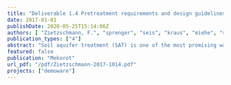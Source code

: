 ```yaml
---
title: "Deliverable 1.4 Pretreatment requirements and design guidelines for SAT technologies - DEMOWARE"
date: 2017-01-01
publishDate: 2020-05-25T15:14:06Z
authors: [ "Zietzschmann, F.", "sprenger", "seis", "kraus", "miehe", "schwarzmueller", "Vilanova, E.", "Bayer, M.", "Lakretz, A.", "Cikurel, H.", "Gelman, E.", "David, I." ]
publication_types: ["4"]
abstract: "Soil aquifer treatment (SAT) is one of the most promising water reclamation and storage techniques in water reuse. This document summarizes the experiences gained in two full scale sites (Shafdan and El Port de la Selva) focused on overcoming the barriers associated with this low-cost technology."
featured: false
publication: "Mekorot"
url_pdf: "/pdf/Zietzschmann-2017-1014.pdf"
projects: ["demoware"]
---
```


